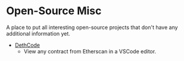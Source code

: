 # Open-Source Misc

A place to put all interesting open-source projects that don't have any additional information yet.

- [DethCode](https://github.com/dethcrypto/dethcode)
  - View any contract from Etherscan in a VSCode editor.
